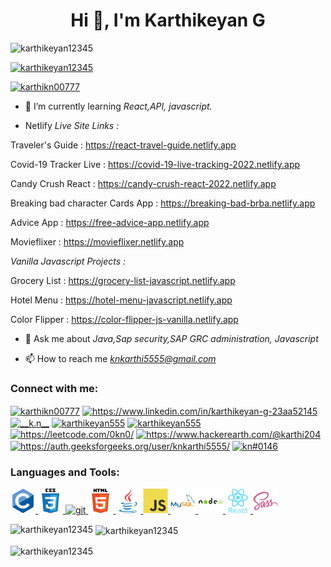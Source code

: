 <h1 align="center">Hi 👋, I'm Karthikeyan G</h1>

<p align="left"> <img src="https://komarev.com/ghpvc/?username=karthikeyan12345&label=Profile%20views&color=0e75b6&style=flat" alt="karthikeyan12345" /> </p>

<p align="left"> <a href="https://github.com/ryo-ma/github-profile-trophy"><img src="https://github-profile-trophy.vercel.app/?username=karthikeyan12345" alt="karthikeyan12345" /></a> </p>

<p align="left"> <a href="https://twitter.com/karthikn00777" target="blank"><img src="https://img.shields.io/twitter/follow/karthikn00777?logo=twitter&style=for-the-badge" alt="karthikn00777" /></a> </p>

- 🌱 I’m currently learning *React,API, javascript.*

- Netlify *Live Site Links :*

Traveler's Guide : https://react-travel-guide.netlify.app

Covid-19 Tracker Live : https://covid-19-live-tracking-2022.netlify.app

Candy Crush React : https://candy-crush-react-2022.netlify.app

Breaking bad character Cards App : https://breaking-bad-brba.netlify.app

Advice App : https://free-advice-app.netlify.app

Movieflixer : https://movieflixer.netlify.app

*Vanilla Javascript Projects :*

Grocery List : https://grocery-list-javascript.netlify.app

Hotel Menu : https://hotel-menu-javascript.netlify.app

Color Flipper : https://color-flipper-js-vanilla.netlify.app

- 💬 Ask me about *Java,Sap security,SAP GRC administration, Javascript*

- 📫 How to reach me *knkarthi5555@gmail.com*

<h3 align="left">Connect with me:</h3>
<p align="left">
<a href="https://twitter.com/karthikn00777" target="blank"><img align="center" src="https://raw.githubusercontent.com/rahuldkjain/github-profile-readme-generator/master/src/images/icons/Social/twitter.svg" alt="karthikn00777" height="30" width="40" /></a>
<a href="https://linkedin.com/in/https://www.linkedin.com/in/karthikeyan-g-23aa52145" target="blank"><img align="center" src="https://raw.githubusercontent.com/rahuldkjain/github-profile-readme-generator/master/src/images/icons/Social/linked-in-alt.svg" alt="https://www.linkedin.com/in/karthikeyan-g-23aa52145" height="30" width="40" /></a>
<a href="https://instagram.com/___k.n_____" target="blank"><img align="center" src="https://raw.githubusercontent.com/rahuldkjain/github-profile-readme-generator/master/src/images/icons/Social/instagram.svg" alt="__k.n__" height="30" width="40" /></a>
<a href="https://www.codechef.com/users/karthikeyan555" target="blank"><img align="center" src="https://cdn.jsdelivr.net/npm/simple-icons@3.1.0/icons/codechef.svg" alt="karthikeyan555" height="30" width="40" /></a>
<a href="https://www.hackerrank.com/karthikeyan555" target="blank"><img align="center" src="https://raw.githubusercontent.com/rahuldkjain/github-profile-readme-generator/master/src/images/icons/Social/hackerrank.svg" alt="karthikeyan555" height="30" width="40" /></a>
<a href="https://www.leetcode.com/https://leetcode.com/0kn0/" target="blank"><img align="center" src="https://raw.githubusercontent.com/rahuldkjain/github-profile-readme-generator/master/src/images/icons/Social/leet-code.svg" alt="https://leetcode.com/0kn0/" height="30" width="40" /></a>
<a href="https://www.hackerearth.com/https://www.hackerearth.com/@karthi204" target="blank"><img align="center" src="https://raw.githubusercontent.com/rahuldkjain/github-profile-readme-generator/master/src/images/icons/Social/hackerearth.svg" alt="https://www.hackerearth.com/@karthi204" height="30" width="40" /></a>
<a href="https://auth.geeksforgeeks.org/user/https://auth.geeksforgeeks.org/user/knkarthi5555/" target="blank"><img align="center" src="https://raw.githubusercontent.com/rahuldkjain/github-profile-readme-generator/master/src/images/icons/Social/geeks-for-geeks.svg" alt="https://auth.geeksforgeeks.org/user/knkarthi5555/" height="30" width="40" /></a>
<a href="https://discord.gg/kn#0146" target="blank"><img align="center" src="https://raw.githubusercontent.com/rahuldkjain/github-profile-readme-generator/master/src/images/icons/Social/discord.svg" alt="kn#0146" height="30" width="40" /></a>
</p>

<h3 align="left">Languages and Tools:</h3>
<p align="left"> <a href="https://www.cprogramming.com/" target="_blank" rel="noreferrer"> <img src="https://raw.githubusercontent.com/devicons/devicon/master/icons/c/c-original.svg" alt="c" width="40" height="40"/> </a> <a href="https://www.w3schools.com/css/" target="_blank" rel="noreferrer"> <img src="https://raw.githubusercontent.com/devicons/devicon/master/icons/css3/css3-original-wordmark.svg" alt="css3" width="40" height="40"/> </a> <a href="https://git-scm.com/" target="_blank" rel="noreferrer"> <img src="https://www.vectorlogo.zone/logos/git-scm/git-scm-icon.svg" alt="git" width="40" height="40"/> </a> <a href="https://www.w3.org/html/" target="_blank" rel="noreferrer"> <img src="https://raw.githubusercontent.com/devicons/devicon/master/icons/html5/html5-original-wordmark.svg" alt="html5" width="40" height="40"/> </a> <a href="https://www.java.com" target="_blank" rel="noreferrer"> <img src="https://raw.githubusercontent.com/devicons/devicon/master/icons/java/java-original.svg" alt="java" width="40" height="40"/> </a> <a href="https://developer.mozilla.org/en-US/docs/Web/JavaScript" target="_blank" rel="noreferrer"> <img src="https://raw.githubusercontent.com/devicons/devicon/master/icons/javascript/javascript-original.svg" alt="javascript" width="40" height="40"/> </a> <a href="https://www.mysql.com/" target="_blank" rel="noreferrer"> <img src="https://raw.githubusercontent.com/devicons/devicon/master/icons/mysql/mysql-original-wordmark.svg" alt="mysql" width="40" height="40"/> </a> <a href="https://nodejs.org" target="_blank" rel="noreferrer"> <img src="https://raw.githubusercontent.com/devicons/devicon/master/icons/nodejs/nodejs-original-wordmark.svg" alt="nodejs" width="40" height="40"/> </a> <a href="https://reactjs.org/" target="_blank" rel="noreferrer"> <img src="https://raw.githubusercontent.com/devicons/devicon/master/icons/react/react-original-wordmark.svg" alt="react" width="40" height="40"/> </a> <a href="https://sass-lang.com" target="_blank" rel="noreferrer"> <img src="https://raw.githubusercontent.com/devicons/devicon/master/icons/sass/sass-original.svg" alt="sass" width="40" height="40"/> </a> </p>

<p><img align="left" src="https://github-readme-stats.vercel.app/api/top-langs?username=karthikeyan12345&show_icons=true&locale=en&layout=compact" alt="karthikeyan12345" /></p>

<p>&nbsp;<img align="center" src="https://github-readme-stats.vercel.app/api?username=karthikeyan12345&show_icons=true&locale=en" alt="karthikeyan12345" /></p>

<p><img align="center" src="https://github-readme-streak-stats.herokuapp.com/?user=karthikeyan12345&" alt="karthikeyan12345" /></p>
